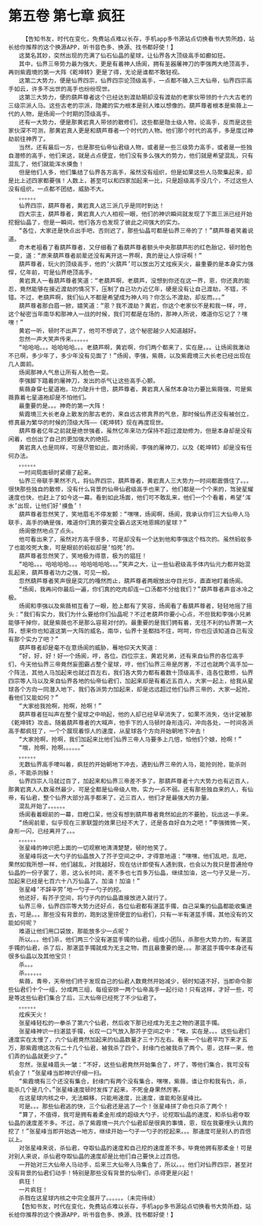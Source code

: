 # 第五卷 第七章 疯狂
        【告知书友，时代在变化，免费站点难以长存，手机app多书源站点切换看书大势所趋，站长给你推荐的这个换源APP，听书音色多、换源、找书都好使！】
       这莫名其妙，突然出现的充满了仙石仙晶的星球，让仙界各大顶级高手如癫如狂。
       其中，仙界三帝势力最为强大，更是有着神人炀阆，拥有圣器屠神刀的李强两大绝顶高手，再则紫霞境的第一大阵《乾坤转》更是了得，无论是谁都不敢轻视。
       这第二大势力，便是仙界四宗，仙界四宗论顶级高手，一点都不输入三大仙帝，仙界四宗高手如云，许多不出世的高手也纷纷现世。
       这第三大势力，便的葫芦尊者这个已经达到渡劫期却没有渡劫的老家伙带领的十六大古老的三级宗派人马。这些古老的宗派，隐藏的实力根本是别人难以想像的。葫芦尊者根本是紫薇上一代的人物，是炀阆一个时期的顶级高手。
       还有一大势力，便是那黄岩真人带领的散修们，这些都是隐士级人物，论高手，反而是这些家伙深不可测，那黄岩真人更是和葫芦尊者一个时代的人物。他们那个时代的高手，多是度过神劫前往神界了。
       当然，还有最后一方，也是那些仙帝仙君级人物，或者是一些三级势力高手，或者是一些独自潜修的高手，他们来这，就是占点便宜，他们没有多么强大的势力，他们就是希望混乱，只有混乱了，他们就能浑水摸鱼！
       但是他们人多，他们集结了仙界各方高手，虽然没有组织，但是如果这些人马聚集起来，却是比上述四家都要强！人数上，甚至可以和四家加起来一比，只是超级高手没几个，不过这些人没有组织，一点都不团结，威胁不大。
       。。。。。。
       仙界四宗，葫芦尊者，黄岩真人这三派几乎是同时到达！
       四大宗主，葫芦尊者，黄岩真人六人相视一眼，他们的神识瞬间就发现了下面三派已经开始挖掘仙晶了，但是一瞬间，他们各方也发现了彼此之间强大的实力。
       “各位，大家还是快点出手吧，否则迟了，那些仙晶可都是仙界三帝的了！”葫芦尊者笑着说道。
       奇木老祖看了看葫芦尊者，又仔细看了看葫芦尊者额头中央那葫芦形的红色胎记，顿时脸色一变，道：“原来葫芦尊者前辈还没有离开这一界啊，真的是让人惊讶啊！”
       葫芦尊者，玩火的顶级高手，他的‘火葫芦’可以放出万丈炫疾天火，最重要的是本身实力强悍，亿年前，可是仙界绝顶高手。
       黄岩真人一看葫芦尊者笑道：“老葫芦啊，老葫芦，没想到你还在这一界，恩，你还真的能忍，竟然能够在接近渡劫的情况下，压制了自己功力近亿年，硬是没有让自己渡劫，不错，不错。不过，老葫芦啊，我们仙人不都是希望成为神人吗？你怎么不渡劫，却反而。。。”
       葫芦尊者那白眉一掀，嬉笑道：“恩？我不渡劫？黄岩，你这个老家伙不是和我一样，哼，这个秘密当年南华和那神人一战的时候，我们可都是在场的，那神人所说，难道你忘记了？嘿嘿！”
       黄岩一听，顿时不出声了，他可不想说了，这个秘密越少人知道越好。
       忽然一声大笑声传来。。。。。。
       “哈哈哈。。。哈哈哈哈。。。老葫芦啊，黄岩啊，你们两个都来了，实在是。。。让炀阆我激动不已啊，多少年了，多少年没有见面了！”炀阆，李强，紫薇，以及紫霞境三大长老已经出现在几人面前。
       炀阆那神人气息让所有人脸色一变。
       李强脚下踏着的屠神刀，发出的杀气让这些高手心颤。
       紫薇身穿七星道袍，功力陡升十倍，葫芦尊者，黄岩真人虽然本身功力要比紫薇强，可是紫薇靠着七星道袍却是不怕他们。
       最重要的是。。。神奇的第一大阵！
       紫霞境三大长老身上散发的那古老的，来自远古修真界的气息，那时候仙界还没有被创立，修真最为繁华的时候的顶级大阵——《乾坤转》现在再度现世。
       葫芦尊者亿年之前就是绝世强者，虽然亿年来功力保持不超过渡劫修为，但是本身却是没有闲着，也创出了自己的更加强大的绝招。
       黄岩真人也是同样，可是尽管如此，面对炀阆，李强的屠神刀，以及《乾坤转》却是没有任何办法。
       。。。。。。
       一时间局面顿时紧绷了起来。
       仙界三帝联手果然不凡，将仙界四宗，葫芦尊者，黄岩真人三大势力一时间都震慑住了。。。很快那些独自的散修，没有什么背景的仙帝仙君级高手也来了，他们都是一个个来的，驾驶星耀速度也快，也赶上了如今这一幕。看到如此场面，他们可不敢乱来，他们一个个看着，希望‘浑水’出现，让他们好‘摸鱼’！
       葫芦尊者忽然笑了，笑地眉毛不停发颤：“嘿嘿，炀阆啊，炀阆，我承认你们三大仙帝人马联手，高手的确是强，难道你们真的要完全霸占这天地恩赐的星球？”
       炀阆傲然地点了点头。
       他可看出来了，虽然对方高手很多，可是却没有一个达到他和李强这个档次的。虽然蚂蚁多了也能咬死大象，可是眼前的蚂蚁却是‘怕死’的。
       葫芦尊者忽然笑了，笑地极为得意，极为的猖狂！
       “哈哈。。。哈哈哈哈。。。哈哈哈哈哈。。。”笑声之大，让一些仙君级高手体内仙元力都开始混乱起来，葫芦尊者功力之强，可见一般。
       忽然葫芦尊者笑声很是突兀的嘎然而止，葫芦尊者两眼放出夺目光华，直直地盯着炀阆。
       “炀阆，我再问你最后一遍，你们真的吃肉却连一口汤都不分给我们？”葫芦尊者声音冰冷之极。
       炀阆和李强以及紫薇相互看了一眼，脸上都有了笑容，炀阆看了看葫芦尊者，轻轻地摇了摇头：“我们有实力，我们为什么要给你们仙晶呢？不过老葫芦你要小心点，不但我和李强小兄弟能够干掉你，就是紫薇也不是那么容易对付的。最重要的是我们拥有着，无往不利的仙界第一大阵，想来你也知道这第一大阵的威名，南华，仙界十圣都挡不住，呵呵，你也应该知道自己有没有那个实力了吧？”
       葫芦尊者却是毫不在意炀阆的威胁，蓦地仰天大笑道：
       “好，好，好！好一个炀阆，哼，各位。四位宗主，黄岩兄弟，还有来自仙界的各位高手们，今天他仙界三帝竟然妄图霸占整个星球，哼，他们仙界三帝是厉害，不过也就两个高手加一个阵法，其他人马加起来也就过百左右，我们各大势力都有着数十顶级高手，连各位散修，仙界四宗等人马以及来自仙界各地的仙帝仙君们，加起来却是有着近五百人，大家一起上，给我从星球各个方向一同潜入地下，我们各派势力加起来，却是远远超过他们仙界三帝的，大家一起抢，看他们又能如何？”
       “大家给我抢啊，抢啊，抢啊！”
       葫芦尊者狂叫声在整个星球之中响起，他的人却已经早早消失了，如果不消失，估计定被那《乾坤转》攻击。随着葫芦尊者的大喊声，他手下的人马顿时身形连闪，冲向各处，一时间各派高手都疯狂了，一个个展现着惊人的速度，从星球各个方向开始朝地下冲去！
       “大家抢啊，抢啊，我们加起来比他们仙界三帝人马要多上几倍，怕他们个娘，抢啊！”
       “哦，抢啊，抢啊。。。。。。”
       。。。。。。
       无数仙界高手嚎叫着，疯狂的开始朝地下冲去，遇到仙界三帝的人马，能抢则抢，能杀则杀，不能杀则躲！
       仙界四宗人马就过百了，加起来和仙界三帝差不多了。那葫芦尊者十六大势力也有近百人，那黄岩真人人数虽然最少，可是全都是仙帝级人物，实力一点不弱。还有那些独自来的人，有仙帝，有仙君，整个仙界大部分高手都来了，近三百人，他们才是最强大的力量。
       混乱开始了。。。。。。
       炀阆看着眼前的一幕，目瞪口呆，他没有想到葫芦尊者竟然如此的不要脸，玩出这一手来。
       “炀阆前辈，似乎现在三家联盟的效果已经不大了，还是各自好自为之吧！”李强微微一笑，身形一闪，已经离开了。。。
       。。。。。。
       张星峰的神识把上面的一切观察地清清楚楚，顿时他笑了。
       张星峰将这一大勺子的仙晶放入了芥子空间之中，才得意地道：“嘿嘿，他们乱吧，乱吧，果然如我所想一样，他们越乱，对我越好，现在估计即使有人遇到我，也会以为我只是普通抢夺仙晶的一份子罢了，恩，这么长时间，差不多也七百多万仙晶，继续加油，这一勺子又是一万，加起来已经是七百六十八万仙晶了。加油！加油！”
       张星峰‘不辞辛劳’地一勺子一勺子的挖。
       他还好，有芥子空间，将勺子内的仙晶直接放进入就行了。
       仙界三帝，仙界四宗等大势力还好点，各位仙君都有湛蓝手镯，自己采集的仙晶都能收集进去，可是。。。那些没有背景的，跑到这里捞便宜的仙君们，只有一半有湛蓝手镯，其他没有的又能如何呢？
       难道让他们用口袋放，那能放多少一点呢？
       所以。。。他们杀，他们两三个没有湛蓝手镯的仙君，组成小团队，杀那些大势力的，有湛蓝手镯的仙君，杀了后，那湛蓝手镯就成为无主之物，而且最重要的是。。。那湛蓝手镯中本身还有很多仙晶以及其他宝贝！
       杀。。。
       杀。。。。。。
       紫薇，青帝，天帝他们终于发现自己的仙君人数竟然开始减少，顿时知道不好，当即命令那些仙君们十个一组，分成两三组，每组安排一两个仙帝高手一起行动！只有这样，才好一些，可是等这些仙君们集合了后，三大仙帝已经死了不少仙君了。
       。。。。。。
       炫疾天火！
       张星峰轻松的一拳杀了第六个仙君，然后收下那已经成为无主之物的湛蓝手镯。
       张星峰神识一扫湛蓝手镯，长叹一口气放入那芥子空间之中：“唉，实在是。。。这些仙君们速度实在太慢了，六个仙君竟然加起来的仙晶数量才三十万左右。看来一个仙君平均下来才五万，那紫霞境这次有二十几个仙君，被我杀了四个，封缘门也被我杀了两个。恩，这样一来，他们弄的仙晶就更少了。”
       忽然，张星峰眉头一皱：“不好，这些仙君竟然开始集合了，坏了，等他们集合，我可没有机会了！”张星峰当即神识仔细一扫。
       “紫霞境有三个还没有集合，封缘门有两个没有集合，嘿嘿，紫薇，谁让你和我有仇，杀，能杀几个是几个。”张星峰速度顿时发挥了起来，不死金身果然厉害。
       在这星球内核之中，无法瞬移，只能用速度，比速度，谁能和张星峰比。
       可是。。。那些仙君逃的快，三个仙君还是逃了一个！张星峰拼了命也只杀了两个！
       “算了，不值得，我可是拥有着柔金形成的超级大勺子，论挖取仙晶的速度，和杀仙君夺取仙晶的速度差不多。不过，杀了紫霞境一共六个仙君却是很爽的事情，恩，现在我要埋头认真的挖了！”张星峰当即开始选一地方，继续开始一勺子一勺子的挖起来。。。那速度可是别人的百倍以上。
       对张星峰来说，杀仙君，夺取仙晶的速度和自己挖的速度差不多。毕竟他拥有那柔金！可是对别人来说，杀仙君夺取仙晶的速度却是比他们自己要快上过百倍。
       一开始对三大仙帝人马动手，后来三大仙帝人马集合了，所以。。。他们对仙界四宗，甚至对没有背景的仙君们动手！特别是那些没有背景的仙帝们，杀得更是兴起！
       疯狂！
       一片疯狂！
       杀戮在这星球内核之中完全展开了。。。。。。（未完待续）
       【告知书友，时代在变化，免费站点难以长存，手机app多书源站点切换看书大势所趋，站长给你推荐的这个换源APP，听书音色多、换源、找书都好使！】